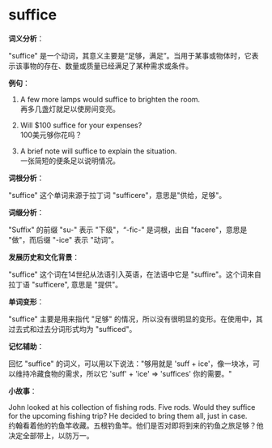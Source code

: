 # suffice

**词义分析**：

  

"suffice" 是一个动词，其意义主要是“足够，满足”。当用于某事或物体时，它表示该事物的存在、数量或质量已经满足了某种需求或条件。

  

**例句**：

  

1.  A few more lamps would suffice to brighten the room.  
    再多几盏灯就足以使房间变亮。
    
      
    
2.  Will $100 suffice for your expenses?  
    100美元够你花吗？
    
      
    
3.  A brief note will suffice to explain the situation.  
    一张简短的便条足以说明情况。
    
      
    

  

**词根分析**：

  

"suffice" 这个单词来源于拉丁词 "sufficere"，意思是"供给，足够"。

  

**词缀分析**：

  

"Suffix" 的前缀 "su-" 表示 "下级"，“-fic-" 是词根，出自 "facere"，意思是 "做"，而后缀 "-ice" 表示 "动词"。

  

**发展历史和文化背景**：

  

"suffice" 这个词在14世纪从法语引入英语，在法语中它是 "suffire"。这个词来自拉丁语 "sufficere", 意思是 "提供"。

  

**单词变形**：

  

"suffice" 主要是用来指代 "足够" 的情况，所以没有很明显的变形。在使用中，其过去式和过去分词形式均为 "sufficed"。

  

**记忆辅助**：

  

回忆 "suffice" 的词义，可以用以下说法："够用就是 'suff + ice'，像一块冰，可以维持冷藏食物的需求，所以它 'suff' + 'ice' => 'suffices' 你的需要。"

  

**小故事**：

  

John looked at his collection of fishing rods. Five rods. Would they suffice for the upcoming fishing trip? He decided to bring them all, just in case.  
约翰看着他的钓鱼竿收藏。五根钓鱼竿。他们是否对即将到来的钓鱼之旅足够？他决定全部带上，以防万一。
